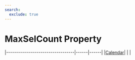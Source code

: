 ```yaml
---
search:
  exclude: true
---
```


<h1 class="heading"><span class="name">MaxSelCount Property</span></h1>

|----------------------------------|------|------|
|[Calendar](../objects/calendar.md)|&nbsp;|&nbsp;|
